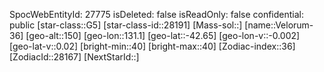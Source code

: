 ﻿---
location: [-42.65,131.1,150]
type: Station
tags:
- astro/Star

---
SpocWebEntityId: 27775
isDeleted: false
isReadOnly: false
confidential: public
[star-class::G5]
[star-class-id::28191]
[Mass-sol::]
[name::Velorum-36]
[geo-alt::150]
[geo-lon::131.1]
[geo-lat::-42.65]
[geo-lon-v::-0.002]
[geo-lat-v::0.02]
[bright-min::40]
[bright-max::40]
[Zodiac-index::36]
[ZodiacId::28167]
[NextStarId::]

